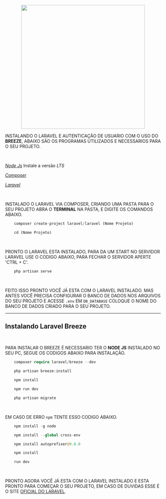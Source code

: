 <p align="center"><a href="#" target="_blank"><a><img src="https://raw.githubusercontent.com/laravel/art/master/logo-lockup/5%20SVG/2%20CMYK/1%20Full%20Color/laravel-logolockup-cmyk-red.svg" width="400"></a></p>

INSTALANDO O LARAVEL E AUTENTICAÇÃO DE USUARIO COM O USO DO **BREEZE**, ABAIXO SÃO OS PROGRAMAS ÚTILIZADOS E NECESSARIOS PARA O SEU PROJETO.

<br>

_[Node Js](https://nodejs.org/en/)_ Instale a versão _LTS_

_[Composer](https://getcomposer.org/)_

_[Laravel](https://laravel.com/docs/8.x#installation-via-composer)_

<br>

INSTALADO O LARAVEL VIA COMPOSER, CRIANDO UMA PASTA PARA O SEU PROJETO ABRA O **TERMINAL** NA PASTA, E DIGITE OS COMANDOS ABAIXO.

```PHP
    composer create-project laravel/laravel (Nome Projeto)

    cd (Nome Projeto)
```

<br>

PRONTO O LARAVEL ESTA INSTALADO, PARA DA UM START NO SERVIDOR LARAVEL USE O CODIGO ABAIXO, PARA FECHAR O SERVIDOR APERTE 'CTRL + C'.

```PHP
    php artisan serve
```

<br>

FEITO ISSO PRONTO VOCÊ JÁ ESTA COM O LARAVEL INSTALADO. MAS ANTES VOCÊ PRECISA CONFIGURAR O BANCO DE DADOS NOS ARQUIVOS DO SEU PROJETO E ACESSE `.env` EM `DB_DATABASE` COLOQUE O NOME DO BANCO DE DADOS CRIADO PARA O SEU PROJETO.

---

## Instalando Laravel Breeze

<br>

PARA INSTALAR O BREEZE É NECESSARIO TER O **NODE JS** INSTALADO NO SEU PC, SEGUE OS CODIGOS ABAIXO PARA INSTALAÇÃO.

```PHP
    composer require laravel/breeze --dev

    php artisan breeze:install

    npm install

    npm run dev

    php artisan migrate
```

<br>

EM CASO DE ERRO `npm` TENTE ESSO CODIGO ABAIXO.

```PHP
    npm install -g node

    npm install --global cross-env

    npm install autoprefixer@9.8.0

    npm install

    run dev
```

<br>

PRONTO AGORA VOCÊ JÁ ESTA COM O LARAVEL INSTALADO E ESTA PRONTO PARA COMEÇAR O SEU PROJETO, EM CASO DE DUVIDAS ESSE É O SITE [OFICIAL DO LARAVEL](https://laravel.com/).
